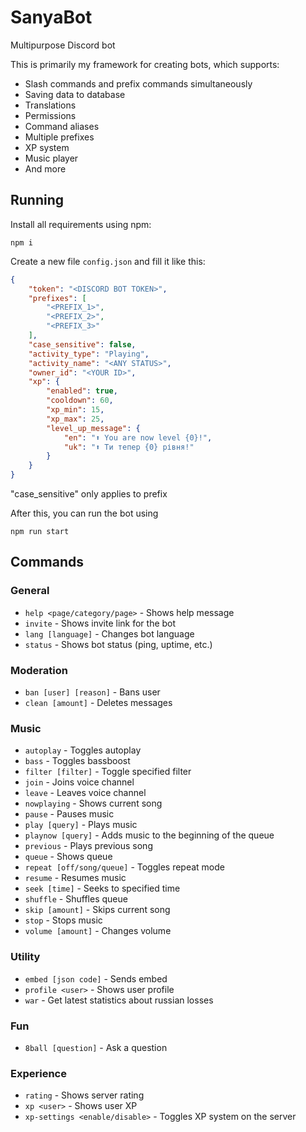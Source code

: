 # SanyaBot
Multipurpose Discord bot

This is primarily my framework for creating bots, which supports:
- Slash commands and prefix commands simultaneously
- Saving data to database
- Translations
- Permissions
- Command aliases
- Multiple prefixes
- XP system
- Music player
- And more

## Running
Install all requirements using npm:
```
npm i
```

Create a new file `config.json` and fill it like this:
```json
{
    "token": "<DISCORD BOT TOKEN>",
    "prefixes": [
        "<PREFIX_1>",
        "<PREFIX_2>",
        "<PREFIX_3>"
    ],
    "case_sensitive": false,
    "activity_type": "Playing",
    "activity_name": "<ANY STATUS>",
    "owner_id": "<YOUR ID>",
    "xp": {
        "enabled": true,
        "cooldown": 60,
        "xp_min": 15,
        "xp_max": 25,
        "level_up_message": {
            "en": "⬆️ You are now level {0}!",
            "uk": "⬆️ Ти тепер {0} рівня!"
        }
    }
}
```
"case_sensitive" only applies to prefix

After this, you can run the bot using
```
npm run start
```

## Commands

### General
- `help <page/category/page>` - Shows help message
- `invite` - Shows invite link for the bot
- `lang [language]` - Changes bot language
- `status` - Shows bot status (ping, uptime, etc.)

### Moderation
- `ban [user] [reason]` - Bans user
- `clean [amount]` - Deletes messages

### Music
- `autoplay` - Toggles autoplay
- `bass` - Toggles bassboost
- `filter [filter]` - Toggle specified filter
- `join` - Joins voice channel
- `leave` - Leaves voice channel
- `nowplaying` - Shows current song
- `pause` - Pauses music
- `play [query]` - Plays music
- `playnow [query]` - Adds music to the beginning of the queue
- `previous` - Plays previous song
- `queue` - Shows queue
- `repeat [off/song/queue]` - Toggles repeat mode
- `resume` - Resumes music
- `seek [time]` - Seeks to specified time
- `shuffle` - Shuffles queue
- `skip [amount]` - Skips current song
- `stop` - Stops music
- `volume [amount]` - Changes volume

### Utility
- `embed [json code]` - Sends embed
- `profile <user>` - Shows user profile
- `war` - Get latest statistics about russian losses

### Fun
- `8ball [question]` - Ask a question

### Experience
- `rating` - Shows server rating
- `xp <user>` - Shows user XP
- `xp-settings <enable/disable>` - Toggles XP system on the server
